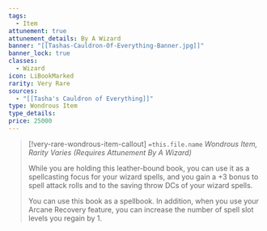 ```yaml
---
tags:
  - Item
attunement: true
attunement_details: By A Wizard
banner: "[[Tashas-Cauldron-Of-Everything-Banner.jpg]]"
banner_lock: true
classes:
  - Wizard
icon: LiBookMarked
rarity: Very Rare
sources:
  - "[[Tasha's Cauldron of Everything]]"
type: Wondrous Item
type_details:
price: 25000
---
```

>[!very-rare-wondrous-item-callout] `=this.file.name`
>*Wondrous Item, Rarity Varies (Requires Attunement By A Wizard)*
>
>While you are holding this leather-bound book, you can use it as a spellcasting focus for your wizard spells, and you gain a +3 bonus to spell attack rolls and to the saving throw DCs of your wizard spells.
>
>You can use this book as a spellbook. In addition, when you use your Arcane Recovery feature, you can increase the number of spell slot levels you regain by 1.
>
>